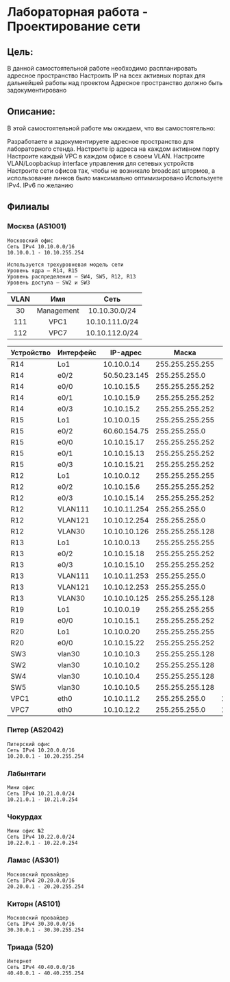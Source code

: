 # Лабораторная работа - Проектирование сети
## Цель:
В данной самостоятельной работе необходимо распланировать адресное пространство
Настроить IP на всех активных портах для дальнейшей работы над проектом
Адресное пространство должно быть задокументировано

## Описание:
В этой самостоятельной работе мы ожидаем, что вы самостоятельно:

Разработаете и задокументируете адресное пространство для лабораторного стенда.
Настроите ip адреса на каждом активном порту
Настроите каждый VPC в каждом офисе в своем VLAN.
Настроите VLAN/Loopbackup interface управления для сетевых устройств
Настроите сети офисов так, чтобы не возникало broadcast штормов, а использование линков было максимально оптимизировано
Используете IPv4. IPv6 по желанию

## Филиалы
### Москва (AS1001)
```
Московский офис
Сеть IPv4 10.10.0.0/16
10.10.0.1 - 10.10.255.254
```
```
Используется трехуровневая модель сети
Уровень ядра – R14, R15
Уровень распределения – SW4, SW5, R12, R13
Уровень доступа – SW2 и SW3
```
|    VLAN    |     Имя     |      Сеть     |
|:----------:|:-----------:|:-------------:|
|     30     | Management  | 10.10.30.0/24 |
|     111    |     VPC1    | 10.10.111.0/24|
|     112    |     VPC7    | 10.10.112.0/24|

|  Устройство  |  Интерфейс |   IP-адрес    |      Маска      |    Шлюз    |
|--------------|------------|---------------|-----------------|------------|
| R14          | Lo1        | 10.10.0.14    | 255.255.255.255 |            |
| R14          | e0/2       | 50.50.23.145  | 255.255.255.0   |            | 
| R14          | e0/0       | 10.10.15.5    | 255.255.255.252 |            |
| R14          | e0/1       | 10.10.15.9    | 255.255.255.252 |            |
| R14          | e0/3       | 10.10.15.2    | 255.255.255.252 |            |
| R15          | Lo1        | 10.10.0.15    | 255.255.255.255 |            |
| R15          | e0/2       | 60.60.154.75  | 255.255.255.0   |            |
| R15          | e0/0       | 10.10.15.17   | 255.255.255.252 |            |
| R15          | e0/1       | 10.10.15.13   | 255.255.255.252 |            |
| R15          | e0/3       | 10.10.15.21   | 255.255.255.252 |            |
| R12          | Lo1        | 10.10.0.12    | 255.255.255.255 |            |
| R12          | e0/2       | 10.10.15.6    | 255.255.255.252 |            |
| R12          | e0/3       | 10.10.15.14   | 255.255.255.252 |            |
| R12          | VLAN111    | 10.10.11.254  | 255.255.255.0   |            |
| R12          | VLAN121    | 10.10.12.254  | 255.255.255.0   |            |
| R12          | VLAN30     | 10.10.10.126  | 255.255.255.128 |            |
| R13          | Lo1        | 10.10.0.13    | 255.255.255.255 |            |
| R13          | e0/2       | 10.10.15.18   | 255.255.255.252 |            |
| R13          | e0/3       | 10.10.15.10   | 255.255.255.252 |            |
| R13          | VLAN111    | 10.10.11.253  | 255.255.255.0   |            |
| R13          | VLAN121    | 10.10.12.253  | 255.255.255.0   |            |
| R13          | VLAN30     | 10.10.10.125  | 255.255.255.128 |            |
| R19          | Lo1        | 10.10.0.19    | 255.255.255.255 |            |
| R19          | e0/0       | 10.10.15.1    | 255.255.255.252 |            |
| R20          | Lo1        | 10.10.0.20    | 255.255.255.255 |            |
| R20          | e0/0       | 10.10.15.22   | 255.255.255.252 |            |
| SW3          | vlan30     | 10.10.10.3    | 255.255.255.128 |            |
| SW2          | vlan30     | 10.10.10.2    | 255.255.255.128 |            |
| SW4          | vlan30     | 10.10.10.4    | 255.255.255.128 |            |
| SW5          | vlan30     | 10.10.10.5    | 255.255.255.128 |            |
| VPC1         | eth0       | 10.10.11.2    | 255.255.255.0   | 10.10.11.1 |
| VPC7         | eth0       | 10.10.12.2    | 255.255.255.0   | 10.10.12.1 |

### Питер (AS2042)
```
Питерский офис
Сеть IPv4 10.20.0.0/16
10.20.0.1 - 10.20.255.254  
```
### Лабынтаги
```
Мини офис
Сеть IPv4 10.21.0.0/24
10.21.0.1 - 10.21.0.254  
```
### Чокурдах
```
Мини офис №2
Сеть IPv4 10.22.0.0/24
10.22.0.1 - 10.22.0.254 
```
### Ламас (AS301)
```
Московский провайдер
Сеть IPv4 20.20.0.0/16
20.20.0.1 - 20.20.255.254   
```
### Киторн (AS101)
```
Московский провайдер
Сеть IPv4 30.30.0.0/16
30.30.0.1 - 30.30.255.254  
```
### Триада (520)
```
Интернет
Сеть IPv4 40.40.0.0/16
40.40.0.1 - 40.40.255.254   
```

